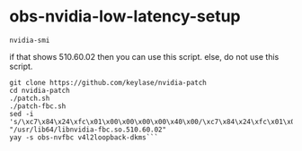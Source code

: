 # obs-nvidia-low-latency-setup

```nvidia-smi```

if that shows 510.60.02 then you can use this script.
else, do not use this script.
```sudo pacman -S obs-studio
git clone https://github.com/keylase/nvidia-patch
cd nvidia-patch
./patch.sh
./patch-fbc.sh
sed -i 's/\xc7\x84\x24\xfc\x01\x00\x00\x00\x00\x40\x00/\xc7\x84\x24\xfc\x01\x00\x00\x00\x10\x40\x00/' "/usr/lib64/libnvidia-fbc.so.510.60.02"
yay -s obs-nvfbc v4l2loopback-dkms```
